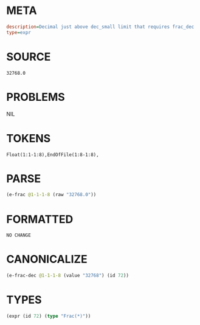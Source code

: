 # META
~~~ini
description=Decimal just above dec_small limit that requires frac_dec
type=expr
~~~
# SOURCE
~~~roc
32768.0
~~~
# PROBLEMS
NIL
# TOKENS
~~~zig
Float(1:1-1:8),EndOfFile(1:8-1:8),
~~~
# PARSE
~~~clojure
(e-frac @1-1-1-8 (raw "32768.0"))
~~~
# FORMATTED
~~~roc
NO CHANGE
~~~
# CANONICALIZE
~~~clojure
(e-frac-dec @1-1-1-8 (value "32768") (id 72))
~~~
# TYPES
~~~clojure
(expr (id 72) (type "Frac(*)"))
~~~